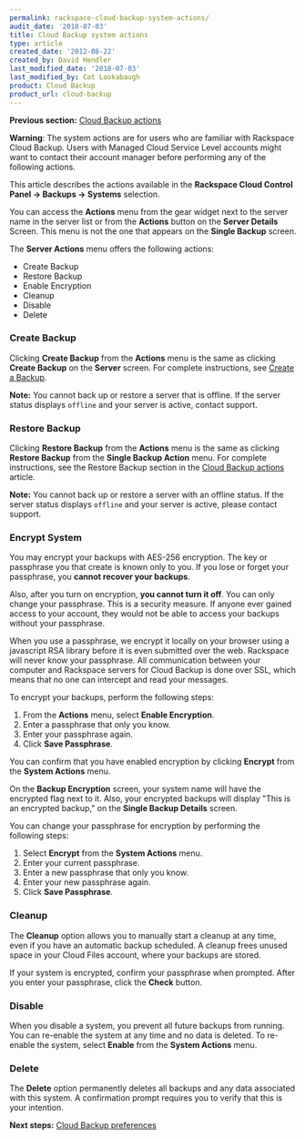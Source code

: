 ```yaml
---
permalink: rackspace-cloud-backup-system-actions/
audit_date: '2018-07-03'
title: Cloud Backup system actions
type: article
created_date: '2012-08-22'
created_by: David Hendler
last_modified_date: '2018-07-03'
last_modified_by: Cat Lookabaugh
product: Cloud Backup
product_url: cloud-backup
---
```


**Previous section:** [Cloud Backup actions](/how-to/rackspace-cloud-backup-backup-actions)

**Warning**: The system actions are for users who are familiar with Rackspace Cloud Backup. Users with Managed Cloud Service Level accounts might want to contact their account manager before performing any of the following actions.

This article describes the actions available in the **Rackspace Cloud Control Panel -> Backups -> Systems** selection.

You can access the **Actions** menu from the gear widget next to the server name in the server list or from the **Actions** button on the **Server Details** Screen. This menu is not the one that appears on the **Single Backup** screen.

The **Server Actions** menu offers the following actions:

-   Create Backup
-   Restore Backup
-   Enable Encryption
-   Cleanup
-   Disable
-   Delete

### Create Backup

Clicking **Create Backup** from the **Actions** menu is the same as clicking **Create Backup** on the **Server** screen. For complete instructions, see [Create a Backup](/how-to/rackspace-cloud-backup-create-a-backup).

**Note:** You cannot back up or restore a server that is offline. If the server status displays ``offline`` and your server is active, contact support.

### Restore Backup

Clicking **Restore Backup** from the **Actions** menu is the same as clicking **Restore Backup** from the **Single Backup Action** menu. For complete instructions, see the Restore Backup section in the [Cloud Backup actions](/how-to/rackspace-cloud-backup-backup-actions) article.

**Note:** You cannot back up or restore a server with an offline status. If the server status displays ``offline`` and your server is active, please contact support.

### Encrypt System

You may encrypt your backups with AES-256 encryption. The key or
passphrase you that create is known only to you. If you lose or forget
your passphrase, you **cannot recover your backups**.

Also, after you turn on encryption, **you cannot turn it off**. You can
only change your passphrase. This is a security measure. If anyone ever
gained access to your account, they would not be able to access your
backups without your passphrase.

When you use a passphrase, we encrypt it locally on your browser using a
javascript RSA library before it is even submitted over the web.
Rackspace will never know your passphrase. All communication between
your computer and Rackspace servers for Cloud Backup is done over SSL,
which means that no one can intercept and read your messages.

To encrypt your backups, perform the following steps:

1.  From the **Actions** menu, select **Enable Encryption**.
2.  Enter a passphrase that only you know.
3.  Enter your passphrase again.
4.  Click **Save Passphrase**.

You can confirm that you have enabled encryption by clicking
**Encrypt** from the **System Actions** menu.

On the **Backup Encryption** screen, your system name will have the encrypted flag next to it. Also, your encrypted backups will display "This is an encrypted backup," on the **Single Backup Details** screen.

You can change your passphrase for encryption by performing the following steps:

1.  Select **Encrypt** from the **System Actions** menu.
2.  Enter your current passphrase.
3.  Enter a new passphrase that only you know.
4.  Enter your new passphrase again.
5.  Click **Save Passphrase**.

### Cleanup

The **Cleanup** option allows you to manually start a cleanup at any time,
even if you have an automatic backup scheduled. A cleanup frees unused
space in your Cloud Files account, where your backups are stored.

If your system is encrypted, confirm your passphrase when prompted. After you enter your passphrase, click the **Check** button.

### Disable

When you disable a system, you prevent all future backups from running.
You can re-enable the system at any time and no data is deleted. To
re-enable the system, select **Enable** from the **System Actions** menu.

### Delete

The **Delete** option permanently deletes all backups and any data
associated with this system. A confirmation prompt requires you to
verify that this is your intention.

**Next steps:** [Cloud Backup preferences](/how-to/rackspace-cloud-backup-preferences)
